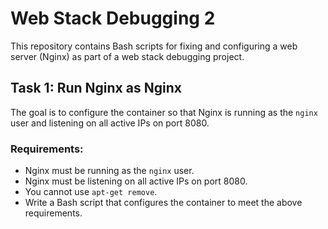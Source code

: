# Web Stack Debugging 2

This repository contains Bash scripts for fixing and configuring a web server (Nginx) as part of a web stack debugging project.

## Task 1: Run Nginx as Nginx

The goal is to configure the container so that Nginx is running as the `nginx` user and listening on all active IPs on port 8080.

### Requirements:
- Nginx must be running as the `nginx` user.
- Nginx must be listening on all active IPs on port 8080.
- You cannot use `apt-get remove`.
- Write a Bash script that configures the container to meet the above requirements.
